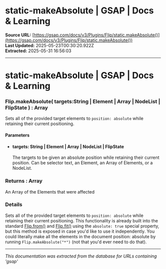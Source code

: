 # static-makeAbsolute | GSAP | Docs & Learning

**Source URL:** [https://gsap.com/docs/v3/Plugins/Flip/static.makeAbsolute()](https://gsap.com/docs/v3/Plugins/Flip/static.makeAbsolute())  
**Last Updated:** 2025-05-23T00:30:20.922Z  
**Extracted:** 2025-05-31 16:56:03

---

# static-makeAbsolute | GSAP | Docs & Learning

### Flip.makeAbsolute( targets:String | Element | Array | NodeList | FlipState ) : Array

Sets all of the provided target elements to `position: absolute` while retaining their current positioning.

#### Parameters

*   #### **targets**: String | Element | Array | NodeList | FlipState
    
    The targets to be given an absolute position while retaining their current position. Can be selector text, an Element, an Array of Elements, or a NodeList.
    

### Returns : Array[​](#returns--array "Direct link to Returns : Array")

An Array of the Elements that were affected

### Details[​](#details "Direct link to Details")

Sets all of the provided target elements to `position: absolute` while retaining their current positioning. This functionality is already built into the standard [Flip.from()](https://gsap.com/docs/v3/Plugins/Flip/static.from\(\)) and [Flip.fit()](https://gsap.com/docs/v3/Plugins/Flip/static.fit\(\)) using the `absolute: true` special property, but this method is exposed in case you'd like to use it independently. You could literally make all the elements in the document position: absolute by running `Flip.makeAbsolute("*")` (not that you'd ever need to do that).

---

*This documentation was extracted from the database for URLs containing 'gsap'*
